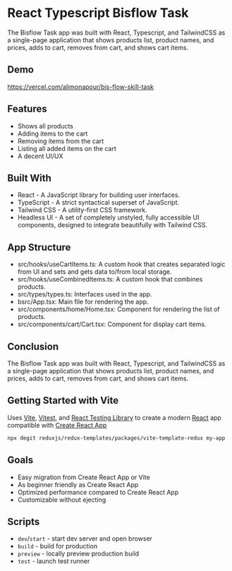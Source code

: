 # React Typescript Bisflow Task
The Bisflow Task app was built with React, Typescript, and TailwindCSS as a single-page application that shows products list, product names, and prices, adds to cart, removes from cart, and shows cart items.

## Demo
https://vercel.com/alimonapour/bis-flow-skill-task

## Features
- Shows all products
- Adding items to the cart
- Removing items from the cart
- Listing all added items on the cart
- A decent UI/UX

## Built With
- React - A JavaScript library for building user interfaces.
- TypeScript - A strict syntactical superset of JavaScript.
- Tailwind CSS - A utility-first CSS framework.
- Headless UI - A set of completely unstyled, fully accessible UI components, designed to integrate beautifully with Tailwind CSS.
  
## App Structure
- src/hooks/useCartItems.ts: A custom hook that creates separated logic from UI and sets and gets data to/from local storage.
- src/hooks/useCombinedItems.ts: A custom hook that combines products.
- src/types/types.ts: Interfaces used in the app.
- bsrc/App.tsx: Main file for rendering the app.
- src/components/home/Home.tsx: Component for rendering the list of products.
- src/components/cart/Cart.tsx: Component for display cart items.


## Conclusion
The Bisflow Task app was built with React, Typescript, and TailwindCSS as a single-page application that shows products list, product names, and prices, adds to cart, removes from cart, and shows cart items.

## Getting Started with Vite
Uses [Vite](https://vitejs.dev/), [Vitest](https://vitest.dev/), and [React Testing Library](https://github.com/testing-library/react-testing-library) to create a modern [React](https://react.dev/) app compatible with [Create React App](https://create-react-app.dev/)

```sh
npx degit reduxjs/redux-templates/packages/vite-template-redux my-app
```

## Goals

- Easy migration from Create React App or Vite
- As beginner friendly as Create React App
- Optimized performance compared to Create React App
- Customizable without ejecting

## Scripts

- `dev`/`start` - start dev server and open browser
- `build` - build for production
- `preview` - locally preview production build
- `test` - launch test runner
